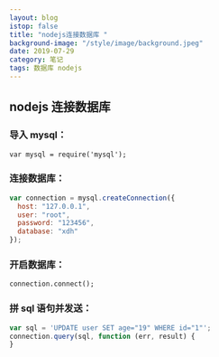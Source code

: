 ```yaml
---
layout: blog
istop: false
title: "nodejs连接数据库 "
background-image: "/style/image/background.jpeg"
date: 2019-07-29
category: 笔记
tags: 数据库 nodejs
---
```


## nodejs 连接数据库

### 导入 mysql：

`var mysql = require('mysql');`

### 连接数据库：

```js
var connection = mysql.createConnection({
  host: "127.0.0.1",
  user: "root",
  password: "123456",
  database: "xdh"
});
```

### 开启数据库：

`connection.connect();`

### 拼 sql 语句并发送：

```js
var sql = 'UPDATE user SET age="19" WHERE id="1"';
connection.query(sql, function (err, result) {
}
```
